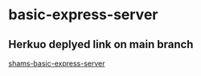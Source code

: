 # basic-express-server

## Herkuo deplyed link on main branch
[shams-basic-express-server](https://shams-basic-express-server.herokuapp.com/)